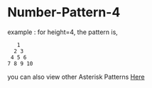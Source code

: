 # Number-Pattern-4

example : for height=4, the pattern is,

```
   1 
  2 3 
 4 5 6 
7 8 9 10 
```


you can also view other Asterisk Patterns [Here](https://github.com/Annas-Furquan-Pasha?tab=repositories)
